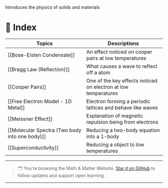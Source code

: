 Introduces the physics of solids and materials
# 🧭 Index

| Topics                                         | Descriptions                                                   |
| ---------------------------------------------- | -------------------------------------------------------------- |
| [[Bose-Eisten Condensate]]                     | An effect noticed on cooper pairs at low temperatures          |
| [[Bragg Law (Reflection)]]                     | What causes a wave to reflect off a atom                       |
| [[Cooper Pairs]]                               | One of the key effects noticed on electron at low temperatures |
| [[Free Electron Model - 1D Metal]]             | Electron forming a periodic lattices and behave like waves     |
| [[Meissner Effect]]                            | Explanation of magnetic repulsion being from electrons         |
| [[Molecular Spectra (Two body into one body)]] | Reducing a two-body equation into a 1-body                     |
| [[Superconductivity]]                          | Reducing a object to low temperatures                          |


---

> 🗂️ You're browsing the Math & Matter Website. [Star it on GitHub](https://github.com/rajeevphysics/Obsidan-Thinkbook) to follow updates and support open learning.

---
